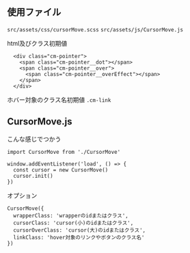## 使用ファイル
  `src/assets/css/cursorMove.scss`
  `src/assets/js/CursorMove.js`

  html及びクラス初期値

  ```
    <div class="cm-pointer">
      <span class="cm-pointer__dot"></span>
      <span class="cm-pointer__over">
        <span class="cm-pointer__overEffect"></span>
      </span>
    </div>
  ```
  
ホバー対象のクラス名初期値 `.cm-link`

## CursorMove.js

こんな感じでつかう

```
import CursorMove from './CursorMove'

window.addEventListener('load', () => {
  const cursor = new CursorMove()
  cursor.init()
})
```

オプション

```
CursorMove({
  wrapperClass: 'wrapperのidまたはクラス',
  cursorClass: 'cursor(小)のidまたはクラス',
  cursorOverClass: 'cursor(大)のidまたはクラス',
  linkClass: 'hover対象のリンクやボタンのクラス名'
})
```
